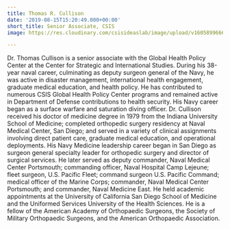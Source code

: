 ```yaml
---
title: Thomas R. Cullison
date: '2019-08-15T15:20:49.000+00:00'
short_title: Senior Associate, CSIS
image: https://res.cloudinary.com/csisideaslab/image/upload/v1605899666/health-commission/Tom_Cullison_Headshot.jpg

---
```

Dr. Thomas Cullison is a senior associate with the Global Health Policy Center at the Center for Strategic and International Studies. During his 38-year naval career, culminating as deputy surgeon general of the Navy, he was active in disaster management, international health engagement, graduate medical education, and health policy. He has contributed to numerous CSIS Global Health Policy Center programs and remained active in Department of Defense contributions to health security. His Navy career began as a surface warfare and saturation diving officer. Dr. Cullison received his doctor of medicine degree in 1979 from the Indiana University School of Medicine; completed orthopedic surgery residency at Naval Medical Center, San Diego; and served in a variety of clinical assignments involving direct patient care, graduate medical education, and operational deployments. His Navy Medicine leadership career began in San Diego as surgeon general specialty leader for orthopedic surgery and director of surgical services. He later served as deputy commander, Naval Medical Center Portsmouth; commanding officer, Naval Hospital Camp Lejeune; fleet surgeon, U.S. Pacific Fleet; command surgeon U.S. Pacific Command; medical officer of the Marine Corps; commander, Naval Medical Center Portsmouth; and commander, Naval Medicine East. He held academic appointments at the University of California San Diego School of Medicine and the Uniformed Services University of the Health Sciences. He is a fellow of the American Academy of Orthopaedic Surgeons, the Society of Military Orthopaedic Surgeons, and the American Orthopaedic Association.